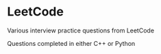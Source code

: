 # LeetCode

Various interview practice questions from LeetCode

Questions completed in either C++ or Python
